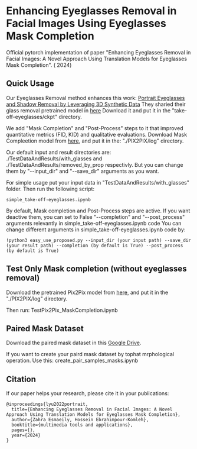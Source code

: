 # Enhancing Eyeglasses Removal in Facial Images Using Eyeglasses Mask Completion

Official pytorch implementation of paper "Enhancing Eyeglasses Removal in Facial Images: A Novel Approach Using Translation Models for Eyeglasses Mask Completion". (  2024)

## Quick Usage

Our Eyeglasses Removal method enhances this work: [Portrait Eyeglasses and Shadow Removal by Leveraging 3D Synthetic Data](https://github.com/StoryMY/take-off-eyeglasses)
They sharied their glass removal pretrained model in [here](https://drive.google.com/file/d/1Ea8Swdajz2J5VOkaXIw_-pVJk9EWYrpx/view?usp=sharing) Download it and put it in the "take-off-eyeglasses/ckpt" directory.

We add "Mask Completion" and "Post-Process" steps to it that improved quantitative metrics (FID, KID) and qualitative evaluations. 
Download Mask Compleetion model from [here](https://drive.google.com/file/d/1U-hanxKcG-chfUzxQV3G_Q7IBbNlHga3/view?usp=sharing),   and put it in the:  "./PIX2PIX/log" directory. 

Our default input and result directories are:    ./TestDataAndResults/with_glasses     and    ./TestDataAndResults/removed_by_prop respectivly. 
But you can change them by "--input_dir"   and   "--save_dir"   arguments as you want.

For simple usage put your input data in  "TestDataAndResults/with_glasses"  folder. Then run the following script:

	simple_take-off-eyeglasses.ipynb

By default, Mask completion and Post-Process steps are active. If you want deactive them, you can set to False "--completion" and "--post_process" arguments relevantly in simple_take-off-eyeglasses.ipynb code
You can change different arguments in simple_take-off-eyeglasses.ipynb code by:

	!python3 easy_use_proposed.py --input_dir (your input path) --save_dir (your result path) --completion (by default is True) --post_process (by default is True)

## Test Only Mask completion (without eyeglasses removal)

 Download the pretrained Pix2Pix model from [here](https://drive.google.com/file/d/1U-hanxKcG-chfUzxQV3G_Q7IBbNlHga3/view?usp=sharing), and put it in the "./PIX2PIX/log" directory. 
 
 Then run:    TestPix2Pix_MaskCompletion.ipynb
 
## Paired Mask Dataset

Download the paired mask dataset in this [Google Drive](https://drive.google.com/drive/folders/1s3Vp-bpsMvo7DoY8f_yze_YBgMjeIZQI?usp=sharing).

If you want to create your paird mask dataset by tophat mrphological operation. Use this:   create_pair_samples_masks.ipynb

## Citation

If our paper helps your research, please cite it in your publications:

	@inproceedings{lyu2022portrait,
	  title={Enhancing Eyeglasses Removal in Facial Images: A Novel Approach Using Translation Models for Eyeglasses Mask Completion},
	  author={Zahra Esmaeily, Hossein Ebrahimpour-Komleh},
	  booktitle={multimedia tools and applications},
	  pages={},
	  year={2024}
	}
